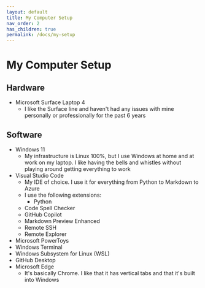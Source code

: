 ```yaml
---
layout: default
title: My Computer Setup
nav_order: 2
has_children: true
permalink: /docs/my-setup
---
```


# My Computer Setup

## Hardware
- Microsoft Surface Laptop 4
    - I like the Surface line and haven't had any issues with mine personally or professionally for the past 6 years

## Software
- Windows 11
    - My infrastructure is Linux 100%, but I use Windows at home and at work on my laptop. I like having the bells and whistles without playing around getting everything to work
- Visual Studio Code
    - My IDE of choice. I use it for everything from Python to Markdown to Azure 
    - I use the following extensions:
        - Python
    - Code Spell Checker
    - GitHub Copilot
    - Markdown Preview Enhanced
    - Remote SSH
    - Remote Explorer
- Microsoft PowerToys
- Windows Terminal
- Windows Subsystem for Linux (WSL)
- GitHub Desktop
- Microsoft Edge
    - It's basically Chrome. I like that it has vertical tabs and that it's built into Windows
